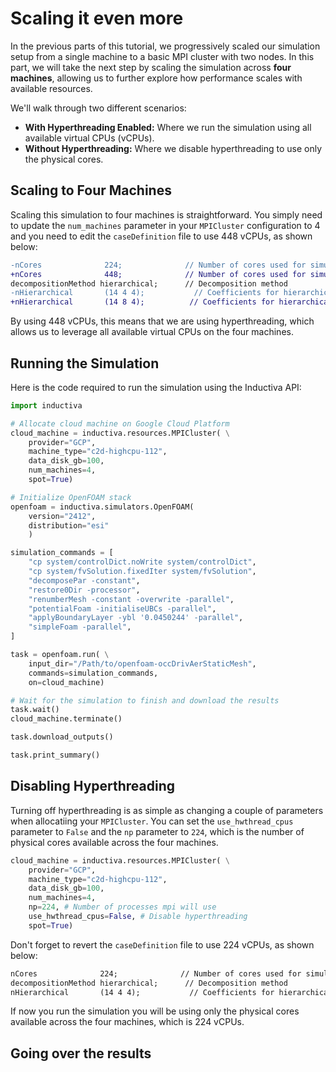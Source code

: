 
# Scaling it even more

In the previous parts of this tutorial, we progressively scaled our simulation
setup from a single machine to a basic MPI cluster with two nodes. In this part,
we will take the next step by scaling the simulation across **four machines**,
allowing us to further explore how performance scales with available resources.

We'll walk through two different scenarios:

* **With Hyperthreading Enabled:** Where we run the simulation using all available
   virtual CPUs (vCPUs).
* **Without Hyperthreading:** Where we disable hyperthreading to use only the physical cores.

## Scaling to Four Machines

Scaling this simulation to four machines is straightforward. You simply need to
update the `num_machines` parameter in your `MPICluster` configuration to 4 and
you need to edit the `caseDefinition` file to use 448 vCPUs, as shown below:

```diff
-nCores              224;              // Number of cores used for simulation
+nCores              448;              // Number of cores used for simulation
decompositionMethod hierarchical;      // Decomposition method
-nHierarchical       (14 4 4);           // Coefficients for hierarchical decomposition
+nHierarchical       (14 8 4);          // Coefficients for hierarchical decomposition
```

By using 448 vCPUs, this means that we are using hyperthreading, which allows us to
leverage all available virtual CPUs on the four machines.

## Running the Simulation

Here is the code required to run the simulation using the Inductiva API:

```python
import inductiva

# Allocate cloud machine on Google Cloud Platform
cloud_machine = inductiva.resources.MPICluster( \
    provider="GCP",
    machine_type="c2d-highcpu-112",
    data_disk_gb=100,
    num_machines=4,
    spot=True)

# Initialize OpenFOAM stack
openfoam = inductiva.simulators.OpenFOAM(
    version="2412",
    distribution="esi"
    )

simulation_commands = [
    "cp system/controlDict.noWrite system/controlDict",
    "cp system/fvSolution.fixedIter system/fvSolution",
    "decomposePar -constant",
    "restore0Dir -processor",
    "renumberMesh -constant -overwrite -parallel",
    "potentialFoam -initialiseUBCs -parallel",
    "applyBoundaryLayer -ybl '0.0450244' -parallel",
    "simpleFoam -parallel",
]

task = openfoam.run( \
    input_dir="/Path/to/openfoam-occDrivAerStaticMesh",
    commands=simulation_commands,
    on=cloud_machine)

# Wait for the simulation to finish and download the results
task.wait()
cloud_machine.terminate()

task.download_outputs()

task.print_summary()
```

## Disabling Hyperthreading

Turning off hyperthreading is as simple as changing a couple of parameters when
allocatiing your `MPICluster`. You can set the `use_hwthread_cpus` parameter to
`False` and the `np` parameter to `224`, which is the number of physical
cores available across the four machines.

```python
cloud_machine = inductiva.resources.MPICluster( \
    provider="GCP",
    machine_type="c2d-highcpu-112",
    data_disk_gb=100,
    num_machines=4,
    np=224, # Number of processes mpi will use
    use_hwthread_cpus=False, # Disable hyperthreading
    spot=True)
```

Don't forget to revert the `caseDefinition` file to use 224 vCPUs, as shown below:

```diff
nCores              224;              // Number of cores used for simulation
decompositionMethod hierarchical;      // Decomposition method
nHierarchical       (14 4 4);           // Coefficients for hierarchical decomposition
```

If now you run the simulation you will be using only the physical cores available
across the four machines, which is 224 vCPUs.

## Going over the results